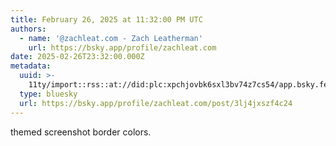 ```yaml
---
title: February 26, 2025 at 11:32:00 PM UTC
authors:
  - name: '@zachleat.com - Zach Leatherman'
    url: https://bsky.app/profile/zachleat.com
date: 2025-02-26T23:32:00.000Z
metadata:
  uuid: >-
    11ty/import::rss::at://did:plc:xpchjovbk6sxl3bv74z7cs54/app.bsky.feed.post/3lj4jxszf4c24
  type: bluesky
  url: https://bsky.app/profile/zachleat.com/post/3lj4jxszf4c24
---
```

themed screenshot border colors.